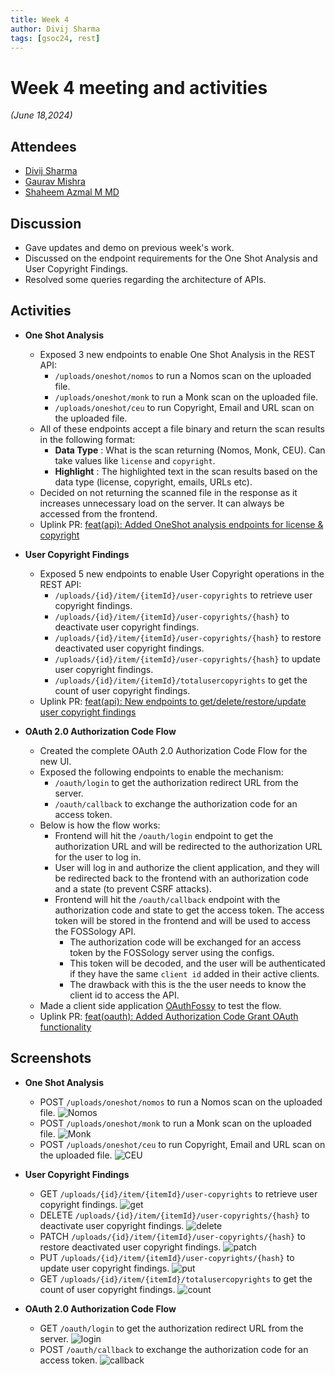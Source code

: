 ```yaml
---
title: Week 4
author: Divij Sharma
tags: [gsoc24, rest]
---
```


<!--
SPDX-License-Identifier: CC-BY-SA-4.0

SPDX-FileCopyrightText: 2024 Divij Sharma <divijs75@gmail.com>
-->

# Week 4 meeting and activities

_(June 18,2024)_

## Attendees

-   [Divij Sharma](https://github.com/dvjsharma)
-   [Gaurav Mishra](https://github.com/GMishx)
-   [Shaheem Azmal M MD](https://github.com/shaheemazmalmmd)

## Discussion

-   Gave updates and demo on previous week's work.
-   Discussed on the endpoint requirements for the One Shot Analysis and User Copyright Findings.
-   Resolved some queries regarding the architecture of APIs.

## Activities

-   **One Shot Analysis**

    -   Exposed 3 new endpoints to enable One Shot Analysis in the REST API:
        -   `/uploads/oneshot/nomos` to run a Nomos scan on the uploaded file.
        -   `/uploads/oneshot/monk` to run a Monk scan on the uploaded file.
        -   `/uploads/oneshot/ceu` to run Copyright, Email and URL scan on the uploaded file.
    -   All of these endpoints accept a file binary and return the scan results in the following format:
        -   **Data Type** : What is the scan returning (Nomos, Monk, CEU). Can take values like `license` and `copyright`.
        -   **Highlight** : The highlighted text in the scan results based on the data type (license, copyright, emails, URLs etc).
    -   Decided on not returning the scanned file in the response as it increases unnecessary load on the server. It can always be accessed from the frontend.
    -   Uplink PR: [feat(api): Added OneShot analysis endpoints for license & copyright](https://github.com/fossology/fossology/pull/2768)

-   **User Copyright Findings**

    -   Exposed 5 new endpoints to enable User Copyright operations in the REST API:
        -   `/uploads/{id}/item/{itemId}/user-copyrights` to retrieve user copyright findings.
        -   `/uploads/{id}/item/{itemId}/user-copyrights/{hash}` to deactivate user copyright findings.
        -   `/uploads/{id}/item/{itemId}/user-copyrights/{hash}` to restore deactivated user copyright findings.
        -   `/uploads/{id}/item/{itemId}/user-copyrights/{hash}` to update user copyright findings.
        -   `/uploads/{id}/item/{itemId}/totalusercopyrights` to get the count of user copyright findings.
    -   Uplink PR: [feat(api): New endpoints to get/delete/restore/update user copyright findings](https://github.com/fossology/fossology/pull/2717)

-   **OAuth 2.0 Authorization Code Flow**

    -   Created the complete OAuth 2.0 Authorization Code Flow for the new UI.
    -   Exposed the following endpoints to enable the mechanism:
        -   `/oauth/login` to get the authorization redirect URL from the server.
        -   `/oauth/callback` to exchange the authorization code for an access token.
    -   Below is how the flow works:
        -   Frontend will hit the `/oauth/login` endpoint to get the authorization URL and will be redirected to the authorization URL for the user to log in.
        -   User will log in and authorize the client application, and they will be redirected back to the frontend with an authorization code and a state (to prevent CSRF attacks).
        -   Frontend will hit the `/oauth/callback` endpoint with the authorization code and state to get the access token. The access token will be stored in the frontend and will be used to access the FOSSology API.
            -   The authorization code will be exchanged for an access token by the FOSSology server using the configs.
            -   This token will be decoded, and the user will be authenticated if they have the same `client id` added in their active clients.
            -   The drawback with this is the the user needs to know the client id to access the API.
    -   Made a client side application [OAuthFossy](https://github.com/dvjsharma/OAuthFossy) to test the flow.
    -   Uplink PR: [feat(oauth): Added Authorization Code Grant OAuth functionality](https://github.com/fossology/fossology/pull/2761)

## Screenshots

-   **One Shot Analysis**

    -   POST `/uploads/oneshot/nomos` to run a Nomos scan on the uploaded file.
        ![Nomos](/img/reactUI/api/Uploads/OneShot/nomos.png)
    -   POST `/uploads/oneshot/monk` to run a Monk scan on the uploaded file.
        ![Monk](/img/reactUI/api/Uploads/OneShot/monk.png)
    -   POST `/uploads/oneshot/ceu` to run Copyright, Email and URL scan on the uploaded file.
        ![CEU](/img/reactUI/api/Uploads/OneShot/ceu.png)

-   **User Copyright Findings**

    -   GET `/uploads/{id}/item/{itemId}/user-copyrights` to retrieve user copyright findings.
        ![get](/img/reactUI/api/Copyrights/usercopyrightget.png)
    -   DELETE `/uploads/{id}/item/{itemId}/user-copyrights/{hash}` to deactivate user copyright findings.
        ![delete](/img/reactUI/api/Copyrights/usercopyrightdelete.png)
    -   PATCH `/uploads/{id}/item/{itemId}/user-copyrights/{hash}` to restore deactivated user copyright findings.
        ![patch](/img/reactUI/api/Copyrights/usercopyrightpatch.png)
    -   PUT `/uploads/{id}/item/{itemId}/user-copyrights/{hash}` to update user copyright findings.
        ![put](/img/reactUI/api/Copyrights/usercopyrightput.png)
    -   GET `/uploads/{id}/item/{itemId}/totalusercopyrights` to get the count of user copyright findings.
        ![count](/img/reactUI/api/Copyrights/usercopyrightcount.png)

-   **OAuth 2.0 Authorization Code Flow**

    -   GET `/oauth/login` to get the authorization redirect URL from the server.
        ![login](/img/reactUI/api/OAuth/login.png)
    -   POST `/oauth/callback` to exchange the authorization code for an access token.
        ![callback](/img/reactUI/api/OAuth/callback.png)

